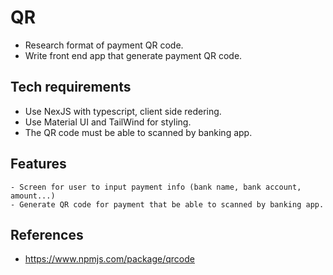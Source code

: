 # QR
- Research format of payment QR code.
- Write front end app that generate payment QR code.

## Tech requirements
- Use NexJS with typescript, client side redering.
- Use Material UI and TailWind for styling.
- The QR code must be able to scanned by banking app.

## Features
```
- Screen for user to input payment info (bank name, bank account, amount...)
- Generate QR code for payment that be able to scanned by banking app.
```

## References
- https://www.npmjs.com/package/qrcode



